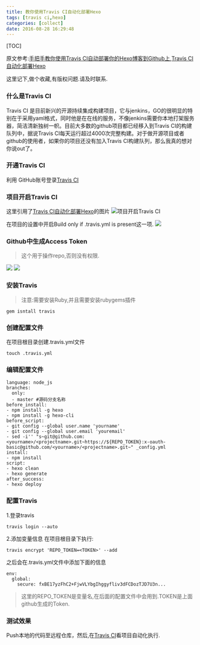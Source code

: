 ```yaml
---
title: 教你使用Travis CI自动化部署Hexo
tags: [travis ci,hexo]
categories: [collect]
date: 2016-08-28 16:29:48
---
```


[TOC]

原文参考:[手把手教你使用Travis CI自动部署你的Hexo博客到Github上](http://blog.csdn.net/woblog/article/details/51319364),[Travis CI自动化部署Hexo](https://segmentfault.com/a/1190000004714256#articleHeader3)

这里记下,做个收藏,有版权问题.请及时联系.

### 什么是Travis CI

Travis CI 是目前新兴的开源持续集成构建项目，它与jenkins，GO的很明显的特别在于采用yaml格式，同时他是在在线的服务，不像jenkins需要你本地打架服务器，简洁清新独树一帜。目前大多数的github项目都已经移入到Travis CI的构建队列中，据说Travis CI每天运行超过4000次完整构建。对于做开源项目或者github的使用者，如果你的项目还没有加入Travis CI构建队列，那么我真的想对你说out了。

### 开通Travis CI

利用 GitHub账号登录[Travis CI](https://travis-ci.org)

### 项目开启Travis CI

这里引用了[Travis CI自动化部署Hexo](https://segmentfault.com/a/1190000004714256#articleHeader3)的图片
![项目开启Travis CI](https://segmentfault.com/img/bVtWyl)

在项目的设置中开启Build only if .travis.yml is present这一项.
![](https://segmentfault.com/img/bVtWyq)

### Github中生成Access Token

>这个用于操作repo,否则没有权限.

![](https://segmentfault.com/img/bVtWys)
![](https://segmentfault.com/img/bVtWyv)

### 安装Travis

>注意:需要安装Ruby,并且需要安装rubygems插件

```shell
gem isntall travis
```

### 创建配置文件

在项目根目录创建.travis.yml文件

```shell
touch .travis.yml
```

### 编辑配置文件

```shell
language: node_js
branches:
  only:
  - master #源码分支名称
before_install:
- npm install -g hexo
- npm install -g hexo-cli
before_script:
- git config --global user.name 'yourname'
- git config --global user.email 'youremail'
- sed -i'' "s~git@github.com:<yourname>/<projectname>.git~https://${REPO_TOKEN}:x-oauth-basic@github.com/<yourname>/<projectname>.git~" _config.yml
install:
- npm install
script:
- hexo clean
- hexo generate
after_success:
- hexo deploy
```

### 配置Travis

1.登录travis
```shell
travis login --auto
```

2.添加变量信息
在项目根目录下执行:
```shell
travis encrypt 'REPO_TOKEN=<TOKEN>' --add
```
之后会在.travis.yml文件中添加下面的信息
```shell
env:
  global:
    secure: fxBE17yzFhC2+FjwVLYbgIhggyfliv3dFCDozTJD7U3n...
```

>这里的REPO_TOKEN是变量名,在后面的配置文件中会用到.TOKEN是上面github生成的Token.

### 测试效果
Push本地的代码至远程仓库，然后,在[Travis CI](https://travis-ci.org)看项目自动化执行.

